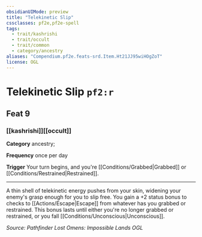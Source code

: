 ```yaml
---
obsidianUIMode: preview
title: "Telekinetic Slip"
cssclasses: pf2e,pf2e-spell
tags:
  - trait/kashrishi
  - trait/occult
  - trait/common
  - category/ancestry
aliases: "Compendium.pf2e.feats-srd.Item.Ht21JJ95wiHOgZoT"
license: OGL
---
```

# Telekinetic Slip `pf2:r`
## Feat 9
### [[kashrishi]][[occult]]

**Category** ancestry; 




**Frequency** once per day

**Trigger** Your turn begins, and you're [[Conditions/Grabbed|Grabbed]] or [[Conditions/Restrained|Restrained]].

* * *

A thin shell of telekinetic energy pushes from your skin, widening your enemy's grasp enough for you to slip free. You gain a +2 status bonus to checks to [[Actions/Escape|Escape]] from whatever has you grabbed or restrained. This bonus lasts until either you're no longer grabbed or restrained, or you fall [[Conditions/Unconscious|Unconscious]].

*Source: Pathfinder Lost Omens: Impossible Lands*
*OGL*